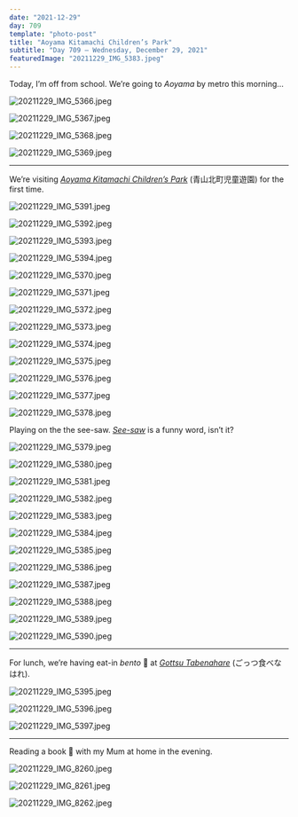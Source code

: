 ```yaml
---
date: "2021-12-29"
day: 709
template: "photo-post"
title: "Aoyama Kitamachi Children’s Park"
subtitle: "Day 709 – Wednesday, December 29, 2021"
featuredImage: "20211229_IMG_5383.jpeg"
---
```


Today, I’m off from school. We’re going to _Aoyama_ by metro this morning…

![20211229_IMG_5366.jpeg](20211229_IMG_5366.jpeg)

![20211229_IMG_5367.jpeg](20211229_IMG_5367.jpeg)

![20211229_IMG_5368.jpeg](20211229_IMG_5368.jpeg)

![20211229_IMG_5369.jpeg](20211229_IMG_5369.jpeg)

<hr />

We’re visiting _<a href="https://goo.gl/maps/xyqAU92ZTAWwkT8Y9">Aoyama Kitamachi Children’s Park</a>_ (青山北町児童遊園) for the first time.

![20211229_IMG_5391.jpeg](20211229_IMG_5391.jpeg)

![20211229_IMG_5392.jpeg](20211229_IMG_5392.jpeg)

![20211229_IMG_5393.jpeg](20211229_IMG_5393.jpeg)

![20211229_IMG_5394.jpeg](20211229_IMG_5394.jpeg)

![20211229_IMG_5370.jpeg](20211229_IMG_5370.jpeg)

![20211229_IMG_5371.jpeg](20211229_IMG_5371.jpeg)

![20211229_IMG_5372.jpeg](20211229_IMG_5372.jpeg)

![20211229_IMG_5373.jpeg](20211229_IMG_5373.jpeg)

![20211229_IMG_5374.jpeg](20211229_IMG_5374.jpeg)

![20211229_IMG_5375.jpeg](20211229_IMG_5375.jpeg)

![20211229_IMG_5376.jpeg](20211229_IMG_5376.jpeg)

![20211229_IMG_5377.jpeg](20211229_IMG_5377.jpeg)

![20211229_IMG_5378.jpeg](20211229_IMG_5378.jpeg)

Playing on the the see-saw. _<a href="https://www.etymonline.com/word/see-saw">See-saw</a>_ is a funny word, isn’t it?

![20211229_IMG_5379.jpeg](20211229_IMG_5379.jpeg)

![20211229_IMG_5380.jpeg](20211229_IMG_5380.jpeg)

![20211229_IMG_5381.jpeg](20211229_IMG_5381.jpeg)

![20211229_IMG_5382.jpeg](20211229_IMG_5382.jpeg)

![20211229_IMG_5383.jpeg](20211229_IMG_5383.jpeg)

![20211229_IMG_5384.jpeg](20211229_IMG_5384.jpeg)

![20211229_IMG_5385.jpeg](20211229_IMG_5385.jpeg)

![20211229_IMG_5386.jpeg](20211229_IMG_5386.jpeg)

![20211229_IMG_5387.jpeg](20211229_IMG_5387.jpeg)

![20211229_IMG_5388.jpeg](20211229_IMG_5388.jpeg)

![20211229_IMG_5389.jpeg](20211229_IMG_5389.jpeg)

![20211229_IMG_5390.jpeg](20211229_IMG_5390.jpeg)

<hr />

For lunch, we’re having eat-in _bento_ 🍱 at _<a href="https://goo.gl/maps/5M4NRsYUMrghqwPv9">Gottsu Tabenahare</a>_ (ごっつ食べなはれ).

![20211229_IMG_5395.jpeg](20211229_IMG_5395.jpeg)

![20211229_IMG_5396.jpeg](20211229_IMG_5396.jpeg)

![20211229_IMG_5397.jpeg](20211229_IMG_5397.jpeg)

<hr />

Reading a book 📖 with my Mum at home in the evening.

![20211229_IMG_8260.jpeg](20211229_IMG_8260.jpeg)

![20211229_IMG_8261.jpeg](20211229_IMG_8261.jpeg)

![20211229_IMG_8262.jpeg](20211229_IMG_8262.jpeg)
